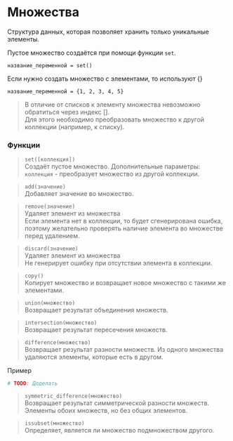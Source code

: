 # Множества

Структура данных, которая позволяет хранить только уникальные элементы.

Пустое множество создаётся при помощи функции <code>set</code>.
```
название_переменной = set()
```

Если нужно создать множество с элементами, то используют {}
```
название_переменной = {1, 2, 3, 4, 5}
```

> В отличие от списков к элементу множества невозможно обратиться через индекс [].\
> Для этого необходимо преобразовать множество к другой коллекции (например, к списку).

### Функции
> <code>set([коллекция])</code>\
> Создаёт пустое множество.
> Дополнительные параметры:
> <code>коллекция</code> - преобразует множество из другой коллекции.

> <code>add(значение)</code>\
> Добавляет значение во множество.

> <code>remove(значение)</code>\
> Удаляет элемент из множества\
> Если элемента нет в коллекции, то будет сгенерирована ошибка,\
> поэтому желательно проверять наличие элемента во множестве перед удалением.

> <code>discard(значение)</code>\
> Удаляет элемент из множества\
> Не генерирует ошибку при отсутствии элемента в коллекции.

> <code>copy()</code>\
> Копирует множество и возвращает новое множество с такими же элементами.

> <code>union(множество)</code>\
> Возвращает результат объединения множеств.

> <code>intersection(множество)</code>\
> Возвращает результат пересечения множеств.

> <code>difference(множество)</code>\
> Возвращает результат разности множеств.
> Из одного множества удаляются элементы, которые есть в другом.

Пример
```python
# TODO: Доделать
```

> <code>symmetric_difference(множество)</code>\
> Возвращает результат симметрической разности множеств.
> Элементы обоих множеств, но без общих элементов.

> <code>issubset(множество)</code>\
> Определяет, является ли множество подмножеством другого.



